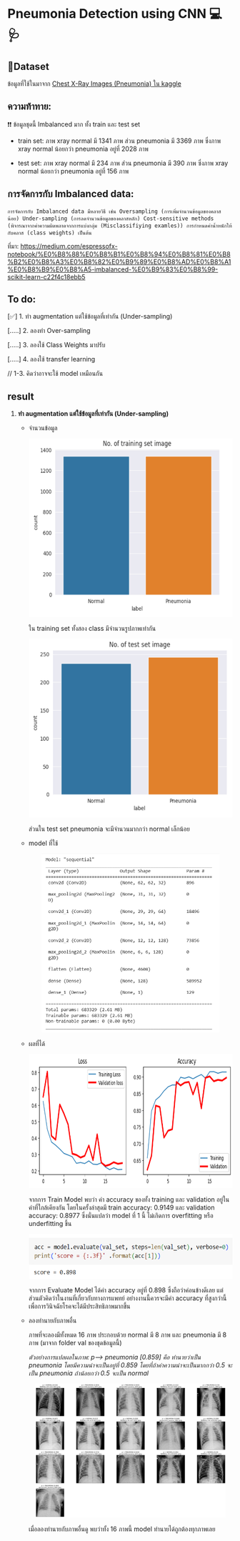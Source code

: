 # Pneumonia Detection using CNN 💻🩺


## 📁Dataset
ข้อมูลที่ใช้ในมาจาก [Chest X-Ray Images (Pneumonia) ใน kaggle](https://www.kaggle.com/datasets/paultimothymooney/chest-xray-pneumonia/)

## ความท้าทาย:
❗❗ ข้อมูลชุดนี้ Imbalanced มาก ทั้ง train และ test set 
    
- train set: ภาพ xray normal มี 1341 ภาพ ส่วน pneumonia มี 3369 ภาพ ซึ่งภาพ xray normal น้อยกว่า pneumonia อยู่ที่ 2028 ภาพ

- test set: ภาพ xray normal มี 234 ภาพ ส่วน pneumonia มี 390 ภาพ ซึ่งภาพ xray normal น้อยกว่า pneumonia อยู่ที่ 156 ภาพ



## การจัดการกับ Imbalanced data:
    การจัดการกับ Imbalanced data มีหลายวิธี เช่น Oversampling (การเพิ่มจำนวนข้อมูลของคลาสน้อย) Under-sampling (การลดจำนวนข้อมูลของคลาสหลัก) Cost-sensitive methods (พิจารณาจากค่าความผิดพลาดจากการแบ่งกลุ่ม (Misclassifiying examles)) การกำหนดค่าน้ำหนักให้กับคลาส (class weights) เป็นต้น

ที่มา: https://medium.com/espressofx-notebook/%E0%B8%88%E0%B8%B1%E0%B8%94%E0%B8%81%E0%B8%B2%E0%B8%A3%E0%B8%82%E0%B9%89%E0%B8%AD%E0%B8%A1%E0%B8%B9%E0%B8%A5-imbalanced-%E0%B9%83%E0%B8%99-scikit-learn-c22f4c18ebb5

## To do:

[✅] 1. ทำ augmentation แต่ใช้ข้อมูลที่เท่ากัน (Under-sampling)

[.....] 2. ลองทำ Over-sampling

[.....] 3. ลองใช้ Class Weights มาปรับ

[.....] 4. ลองใช้ transfer learning

//  1-3. คิดว่าอาจจะใช้ model เหมือนกัน


## result
1. **ทำ augmentation แต่ใช้ข้อมูลที่เท่ากัน (Under-sampling)**
    - จำนวนข้อมูล
        <p align="center">
        <img src="https://github.com/mill-ornrakorn/Pneumonia-Detection-using-CNN/blob/main/pic%20for%20readme/no_train_model1.png?raw=true" alt= "no_train_model1" height="400">
        </p>
        
        ใน training set ทั้งสอง class มีจำนวนรูปภาพเท่ากัน 

        <p align="center">
        <img src="https://github.com/mill-ornrakorn/Pneumonia-Detection-using-CNN/blob/main/pic%20for%20readme/no_test_model1.png?raw=true" alt= "no_test_model1" height="400">
        </p>
        ส่วนใน test set pneumonia จะมีจำนวนมากกว่า normal เล็กน้อย
        
    - model ที่ใช้
        <p align="center">
        <img src="https://github.com/mill-ornrakorn/Pneumonia-Detection-using-CNN/blob/main/pic%20for%20readme/model1.png?raw=true" alt= "model1" height="400">
        </p>

    - ผลที่ได้
        <p align="center">
        <img src="https://github.com/mill-ornrakorn/Pneumonia-Detection-using-CNN/blob/main/pic%20for%20readme/history_model1.png?raw=true" alt= "history_model1" height="300">
        </p>

        จากการ Train Model พบว่า ค่า accuracy ของทั้ง training และ validation อยู่ในค่าที่ใกล้เคียงกัน โดยในครั้งล่าสุดมี train accuracy: 0.9149 และ validation accuracy: 0.8977 ซึ่งนั่นแปลว่า model ที่ 1 นี้ ไม่เกิดการ overfitting หรือ underfitting ขึ้น 

        <p align="center">
        <img src="https://github.com/mill-ornrakorn/Pneumonia-Detection-using-CNN/blob/main/pic%20for%20readme/acc_model1.png?raw=true" alt= "acc_model1" height="100">
        </p>

        จากการ Evaluate Model ได้ค่า accuracy อยู่ที่ 0.898 ซึ่งถือว่าค่อนข้างดีเลย แต่ส่วนตัวคิดว่าในงานที่เกี่ยวกับทางการแพทย์ อย่างงานนี้ควรจะมีค่า accuracy ที่สูงกว่านี้ เพื่อการวินิจฉัยโรคจะได้มีประสิทธิภาพมากขึ้น
    
    - ลองทำนายกับภาพอื่น 
        
        ภาพที่จะลองมีทั้งหมด 16 ภาพ ประกอบด้วย normal มี 8 ภาพ และ pneumonia มี 8 ภาพ (มาจาก folder val ของชุดข้อมูลนี้)

        *ตัวอย่างการแปลผลในภาพ: p--> pneumonia [0.859] คือ ทำนายว่าเป็น pneumonia โดยมีความน่าจะเป็นอยู่ที่ 0.859 โดยที่ถ้าค่าความน่าจะเป็นมากกว่า 0.5 จะเป็น pneumonia ถ้าน้อยกว่า 0.5 จะเป็น normal*



        <p align="center">
        <img src="https://github.com/mill-ornrakorn/Pneumonia-Detection-using-CNN/blob/main/pic%20for%20readme/result_model1.png?raw=true" alt= "result_model1" height="300">
        </p>

        เมื่อลองทำนายกับภาพอื่นดู พบว่าทั้ง 16 ภาพนี้ model ทำนายได้ถูกต้องทุกภาพเลย 
    